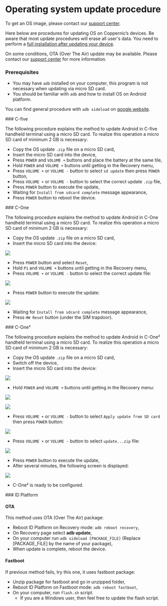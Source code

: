 Operating system update procedure
=================================

To get an OS image, please contact our [support center](https://support.coppernic.fr/index.php).

Here below are procedures for updating OS on Coppernic’s devices. Be aware that most update procedures will erase all user's data. You need to perform a [full installation after updating your device](fr/os/factory_reset.md).

On some conditions, OTA (Over The Air) update may be available. Please contact our [support center](https://support.coppernic.fr/index.php) for more information.

### Prerequisites

* You may have `adb` installed on your computer, this program is not necessary when updating via micro SD card.
* You should be familiar with `adb` and how to install OS on Android platform.

You can find general procedure with `adb sideload` on [google website](https://developer.android.com/preview/download-ota).

### C-five

The following procedure explains the method to update Android in C-five handheld terminal using a micro SD card.
To realize this operation a micro SD card of minimum 2 GB is necessary:

- Copy the OS update `.zip` file on a micro SD card,
- Insert the micro SD card into the device,
- Press `POWER` and `VOLUME +` buttons and place the battery at the same tile,
- Hold `POWER` and `VOLUME +` buttons until getting in the Recovery menu,
- Press `VOLUME +` or `VOLUME -` button to select `sd update` then press `POWER` button,
- Press `VOLUME +` or `VOLUME -` button to select the correct update `.zip` file,
- Press `POWER` button to execute the update,
- Waiting for `Install from sdcard complete` message appearance,
- Press `POWER` button to reboot the device.

### C-One

The following procedure explains the method to update Android in C-One handheld terminal using a micro SD card.
To realize this operation a micro SD card of minimum 2 GB is necessary:

- Copy the OS update `.zip` file on a micro SD card,
- Insert the micro SD card into the device:

![](_media/cone2_update_1.png)

- Press `POWER` button and select `Reset`,
- Hold `P1` and `VOLUME +` buttons until getting in the Recovery menu,
- Press `VOLUME +` or `VOLUME -` button to select the correct update file:

![](_media/cone2_update_4.png)

- Press `POWER` button to execute the update:

![](_media/cone2_update_5.png)

- Waiting for `Install from sdcard complete` message appearance,
- Press `HW Reset` button (under the SIM trapdoor).

### C-One²

The following procedure explains the method to update Android in C-One² handheld terminal using a micro SD card.
To realize this operation a micro SD card of minimum 2 GB is necessary:

- Copy the OS update `.zip` file on a micro SD card,
- Switch off the device,
- Insert the micro SD card into the device:

![](_media/cone2_update_1.png)

- Hold `POWER` and `VOLUME +` buttons until getting in the Recovery menu:

![](_media/cone2_update_2.png)

![](_media/cone2_update_3.png)

- Press `VOLUME +` or `VOLUME -` button to select `Apply update from SD card` then press `POWER` button:

![](_media/cone2_update_4.png)

- Press `VOLUME +` or `VOLUME -` button to select `update...zip` file:

![](_media/cone2_update_6.png)

- Press `POWER` button to execute the update,
- After several minutes, the following screen is displayed:

![](_media/cone2_update_7.png)

- C-One² is ready to be configured.

### ID Platform

#### OTA

This method uses OTA (Over The Air) package:

* Reboot ID Platform on Recovery mode: `adb reboot recovery`,
* On Recovery page select **adb update**,
* On your computer run `adb sideload [PACKAGE_FILE]` (Replace [PACKAGE_FILE] by the name of your package),
* When update is complete, reboot the device.

#### Fastboot

If previous method fails, try this one, it uses fastboot package:

* Unzip package for fastboot and go in unzipped folder,
* Reboot ID Platform on Fastboot mode: `adb reboot fastboot`,
* On your computer, run `flash.sh` script.
    * If you are a Windows user, then feel free to update the flash script.

